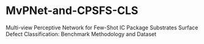 # MvPNet-and-CPSFS-CLS
Multi-view Perceptive Network for Few-Shot IC Package Substrates Surface Defect Classification: Benchmark Methodology and Dataset
